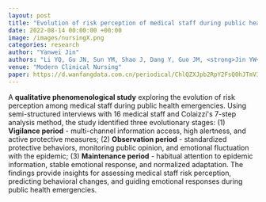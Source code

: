 ```yaml
---
layout: post
title: "Evolution of risk perception of medical staff during public health emergencies: a qualitative study"
date: 2022-08-14 00:00:00 +00:00
image: /images/nursingX.png
categories: research
author: "Yanwei Jin"
authors: "Li YQ, Gu JN, Sun YM, Shao J, Dang Y, Guo JM, <strong>Jin YW</strong>, Hu GY, Sun HY"
venue: "Modern Clinical Nursing"
paper: https://d.wanfangdata.com.cn/periodical/ChlQZXJpb2RpY2FsQ0hJTmV3UzIwMjMxMjI2Eg94ZGxjaGwyMDIyMDgwMDcaCG1pOW43MjZz
---
```

A **qualitative phenomenological study** exploring the evolution of risk perception among medical staff during public health emergencies. Using semi-structured interviews with 16 medical staff and Colaizzi's 7-step analysis method, the study identified three evolutionary stages: (1) **Vigilance period** - multi-channel information access, high alertness, and active protective measures; (2) **Observation period** - standardized protective behaviors, monitoring public opinion, and emotional fluctuation with the epidemic; (3) **Maintenance period** - habitual attention to epidemic information, stable emotional response, and normalized adaptation. The findings provide insights for assessing medical staff risk perception, predicting behavioral changes, and guiding emotional responses during public health emergencies.
